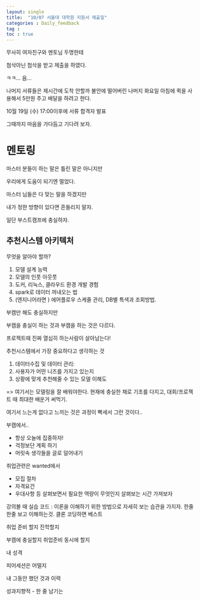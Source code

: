 ```yaml
---
layout: single
title:  "10/07 서울대 대학원 지원서 제출일"
categories : Daily_feedback
tag : 
toc : true
---
```



무사히 여자친구와 멘토님 두명한테 

첨삭아닌 첨삭을 받고 제출을 하였다.

ㅋㅋ...
음...

나머지 서류들은 
제시간에 도착 안할까 불안에 떨어버린 나머지
화요일 아침에 퀵을 사용해서 5만원 주고 배달을 하려고 한다.

10월 19일 (수) 17:00이후에 서류 합격자 발표

그때까지 마음을 가다듬고 기다려 보자.


# 멘토링

마스터 분들이 하는 말은 틀린 말은 아니지만 

우리에게 도움이 되기엔 멀었다.

마스터 님들은 다 맞는 말을 하겠지만 

내가 정한 방향이 있다면 흔들리지 말자.

일단 부스트캠프에 충실하자.



## 추천시스템 아키텍처

무엇을 알아야 할까?

1. 모델 설계 능력
2. 모델의 인풋 아웃풋
3. 도커, 리눅스, 클라우드 환경 개발 경험
4. spark로 데이터 꺼내오는 법
5. (엔지니어라면 ) 에어플로우 스케줄 관리, DB별 특색과 조회방법.

부캠만 해도 충실하지만

부캠을 충실이 하는 것과 부캠을 하는 것은 다르다.

프로젝트때 진짜 열심히 하는사람이 살아남는다!


추천시스템에서 가장 중요하다고 생각하는 것
1. 데이터수집 및 데이터 관리: 
2. 사용자가 어떤 니즈를 가지고 있는지
3. 상황에 맞게 추천해줄 수 있는 모델 이해도

=> 여기서는 모델링을 잘 배워야한다. 현재에 충실한 채로 기초를 다지고, 대회/프로젝트 때 최대한 배운거 써먹기.

여기서 느는게 없다고 느끼는 것은 과정이 빡세서 그런 것이다..

부캠에서..
+ 항상 오늘에 집중하자!
+ 걱정보단 계획 하기
+ 머릿속 생각들을 글로 덜어내기



취업관련은 wanted에서 
+ 모집 절차
+ 자격요건
+ 우대사항
등 살펴보면서 필요한 역량이 무엇인지 살펴보는 시간 가져보자



강의볼 때 실습 코드 : 
이론을 이해하기 위한 방법으로 자세히 보는 습관을 가지자.
한줄 한줄 보고 이해하는것. 클론 코딩하면 베스트





취업 준비 할지 진학할지

  

부캠에 충실할지 취업준비 동시에 할지

내 성격


피어세션은 어떨지

내 그동안 했던 것과 이력

성과지향적 - 한 줄 남기는 
